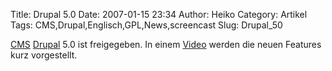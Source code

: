 Title: Drupal 5.0
Date: 2007-01-15 23:34
Author: Heiko
Category: Artikel
Tags: CMS,Drupal,Englisch,GPL,News,screencast
Slug: Drupal_50

[CMS](http://de.wikipedia.org/wiki/Content-Management-System)
[Drupal](http://de.wikipedia.org/wiki/Drupal) 5.0 ist freigegeben. In einem
[Video](http://drupal.org/videocasts/whats-new-in-5) werden die neuen Features
kurz vorgestellt.

